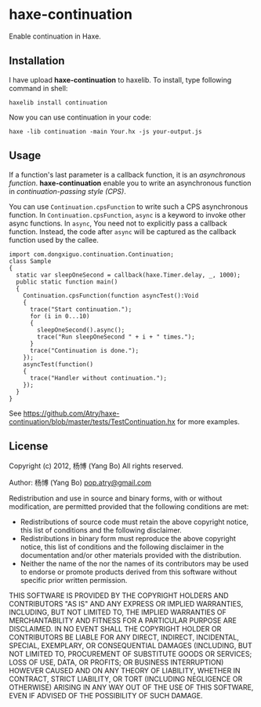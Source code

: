 haxe-continuation
=================

Enable continuation in Haxe.

## Installation

I have upload **haxe-continuation** to haxelib. To install, type following
command in shell:

    haxelib install continuation

Now you can use continuation in your code:

    haxe -lib continuation -main Your.hx -js your-output.js

## Usage

If a function's last parameter is a callback function, it is an
*asynchronous function*. **haxe-continuation** enable you to write an
asynchronous function in *continuation-passing style (CPS)*.

You can use `Continuation.cpsFunction` to write such a CPS asynchronous
function. In `Continuation.cpsFunction`, `async` is a keyword to invoke other
async functions. In `async`, You need not to explicitly pass a callback
function. Instead, the code after `async` will be captured as the callback
function used by the callee.

    import com.dongxiguo.continuation.Continuation;
    class Sample 
    {
      static var sleepOneSecond = callback(haxe.Timer.delay, _, 1000);
      public static function main() 
      {
        Continuation.cpsFunction(function asyncTest():Void
        {
          trace("Start continuation.");
          for (i in 0...10)
          {
            sleepOneSecond().async();
            trace("Run sleepOneSecond " + i + " times.");
          }
          trace("Continuation is done.");
        });
        asyncTest(function()
        {
          trace("Handler without continuation.");
        });
      }
    }

See https://github.com/Atry/haxe-continuation/blob/master/tests/TestContinuation.hx
for more examples.

## License

Copyright (c) 2012, 杨博 (Yang Bo)
All rights reserved.

Author: 杨博 (Yang Bo) <pop.atry@gmail.com>

Redistribution and use in source and binary forms, with or without
modification, are permitted provided that the following conditions are met:

* Redistributions of source code must retain the above copyright notice,
  this list of conditions and the following disclaimer.
* Redistributions in binary form must reproduce the above copyright notice,
  this list of conditions and the following disclaimer in the documentation
  and/or other materials provided with the distribution.
* Neither the name of the <ORGANIZATION> nor the names of its contributors
  may be used to endorse or promote products derived from this software
  without specific prior written permission.

THIS SOFTWARE IS PROVIDED BY THE COPYRIGHT HOLDERS AND CONTRIBUTORS "AS IS"
AND ANY EXPRESS OR IMPLIED WARRANTIES, INCLUDING, BUT NOT LIMITED TO, THE
IMPLIED WARRANTIES OF MERCHANTABILITY AND FITNESS FOR A PARTICULAR PURPOSE
ARE DISCLAIMED. IN NO EVENT SHALL THE COPYRIGHT HOLDER OR CONTRIBUTORS BE
LIABLE FOR ANY DIRECT, INDIRECT, INCIDENTAL, SPECIAL, EXEMPLARY, OR
CONSEQUENTIAL DAMAGES (INCLUDING, BUT NOT LIMITED TO, PROCUREMENT OF
SUBSTITUTE GOODS OR SERVICES; LOSS OF USE, DATA, OR PROFITS; OR BUSINESS
INTERRUPTION) HOWEVER CAUSED AND ON ANY THEORY OF LIABILITY, WHETHER IN
CONTRACT, STRICT LIABILITY, OR TORT (INCLUDING NEGLIGENCE OR OTHERWISE)
ARISING IN ANY WAY OUT OF THE USE OF THIS SOFTWARE, EVEN IF ADVISED OF THE
POSSIBILITY OF SUCH DAMAGE.
